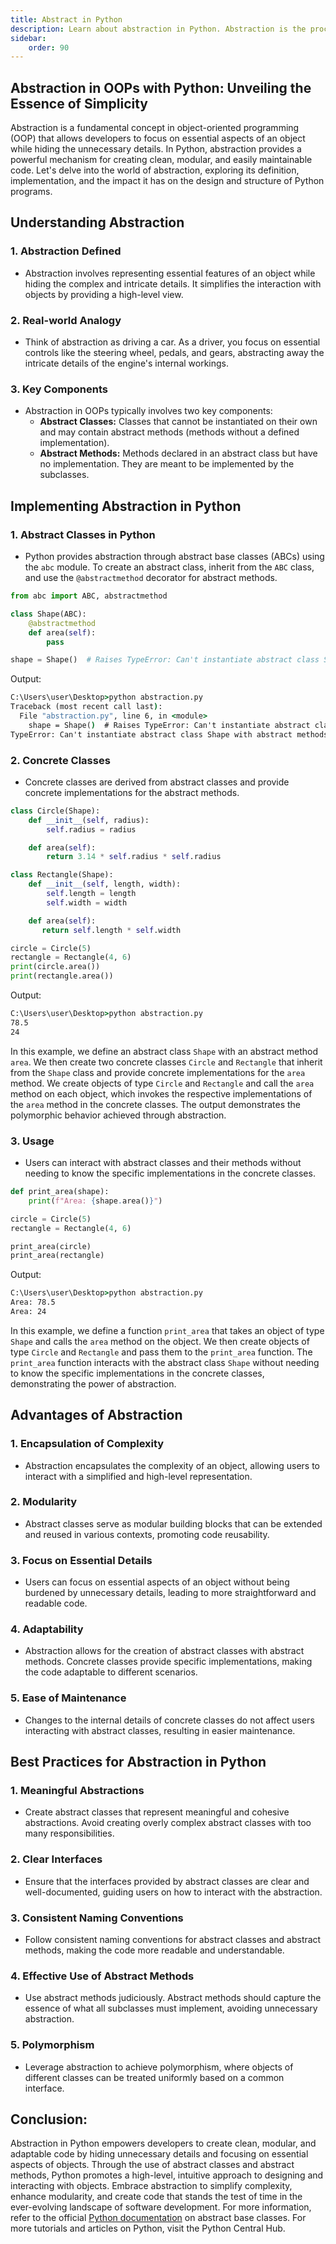 ```yaml
---
title: Abstract in Python
description: Learn about abstraction in Python. Abstraction is the process of hiding the implementation details and showing only the functionality to the user. It helps in reducing the complexity of the system. In Python, abstraction can be achieved using abstract classes and interfaces.
sidebar: 
    order: 90
---
```

<!-- 
```python title="dynamic_binding.py" showLineNumbers{1} {1-3, 5-7, 9-11}
class Animal:
    def speak(self):
        print("Generic animal sound")

class Dog(Animal):
    def speak(self):
        print("Woof!")

class Cat(Animal):
    def speak(self):
        print("Meow!")

objects = [Animal(), Dog(), Cat()]
 for obj in objects:
      obj.speak()
```

Output:
```cmd title="command" showLineNumbers{1} {2-4}
C:\Users\user\Desktop>python dynamic_binding.py
Generic animal sound
Woof!
Meow!
```

In this example, we have a base class `Animal` with a method `speak`. We have two subclasses `Dog` and `Cat` that override the `speak` method inherited from the `Animal` class. The `Dog` and `Cat` classes provide specialized implementations of the `speak` method that are specific to each animal. The `Dog` class overrides the `speak` method to print "Woof!", while the `Cat` class overrides the `speak` method to print "Meow!". We then create a list of objects of type `Animal`, `Dog`, and `Cat` and iterate over the list, calling the `speak` method on each object. Since Python is dynamically-bound, the method call is resolved at runtime, and the overridden methods in the respective subclasses are invoked, printing "Woof!" and "Meow!". -->

## Abstraction in OOPs with Python: Unveiling the Essence of Simplicity

Abstraction is a fundamental concept in object-oriented programming (OOP) that allows developers to focus on essential aspects of an object while hiding the unnecessary details. In Python, abstraction provides a powerful mechanism for creating clean, modular, and easily maintainable code. Let's delve into the world of abstraction, exploring its definition, implementation, and the impact it has on the design and structure of Python programs.

## Understanding Abstraction

### 1. **Abstraction Defined**
   - Abstraction involves representing essential features of an object while hiding the complex and intricate details. It simplifies the interaction with objects by providing a high-level view.

### 2. **Real-world Analogy**
   - Think of abstraction as driving a car. As a driver, you focus on essential controls like the steering wheel, pedals, and gears, abstracting away the intricate details of the engine's internal workings.

### 3. **Key Components**
   - Abstraction in OOPs typically involves two key components:
     - **Abstract Classes:** Classes that cannot be instantiated on their own and may contain abstract methods (methods without a defined implementation).
     - **Abstract Methods:** Methods declared in an abstract class but have no implementation. They are meant to be implemented by the subclasses.

## Implementing Abstraction in Python

### 1. **Abstract Classes in Python**
   - Python provides abstraction through abstract base classes (ABCs) using the `abc` module. To create an abstract class, inherit from the `ABC` class, and use the `@abstractmethod` decorator for abstract methods.

```python title="abstraction.py" showLineNumbers{1} {1, 3-6}
from abc import ABC, abstractmethod

class Shape(ABC):
    @abstractmethod
    def area(self):
        pass

shape = Shape()  # Raises TypeError: Can't instantiate abstract class Shape with abstract methods area
```

Output:
```cmd title="command" showLineNumbers{1} {2-6}
C:\Users\user\Desktop>python abstraction.py
Traceback (most recent call last):
  File "abstraction.py", line 6, in <module>
    shape = Shape()  # Raises TypeError: Can't instantiate abstract class Shape with abstract methods area
TypeError: Can't instantiate abstract class Shape with abstract methods area
```

### 2. **Concrete Classes**
   - Concrete classes are derived from abstract classes and provide concrete implementations for the abstract methods.

```python title="abstraction.py" showLineNumbers{1} {5-6,13-14}
class Circle(Shape):
    def __init__(self, radius):
        self.radius = radius

    def area(self):
        return 3.14 * self.radius * self.radius

class Rectangle(Shape):
    def __init__(self, length, width):
        self.length = length
        self.width = width

    def area(self):
       return self.length * self.width

circle = Circle(5)
rectangle = Rectangle(4, 6)
print(circle.area())
print(rectangle.area())
```

Output:
```cmd title="command" showLineNumbers{1} {2-6}
C:\Users\user\Desktop>python abstraction.py
78.5
24
```

In this example, we define an abstract class `Shape` with an abstract method `area`. We then create two concrete classes `Circle` and `Rectangle` that inherit from the `Shape` class and provide concrete implementations for the `area` method. We create objects of type `Circle` and `Rectangle` and call the `area` method on each object, which invokes the respective implementations of the `area` method in the concrete classes. The output demonstrates the polymorphic behavior achieved through abstraction.


### 3. **Usage**
   - Users can interact with abstract classes and their methods without needing to know the specific implementations in the concrete classes.

```python title="abstraction.py" showLineNumbers{1} {1-2, 7-8}
def print_area(shape):
    print(f"Area: {shape.area()}")

circle = Circle(5)
rectangle = Rectangle(4, 6)

print_area(circle)      
print_area(rectangle)
```

Output:
```cmd title="command" showLineNumbers{1} {2-8}
C:\Users\user\Desktop>python abstraction.py
Area: 78.5
Area: 24
```

In this example, we define a function `print_area` that takes an object of type `Shape` and calls the `area` method on the object. We then create objects of type `Circle` and `Rectangle` and pass them to the `print_area` function. The `print_area` function interacts with the abstract class `Shape` without needing to know the specific implementations in the concrete classes, demonstrating the power of abstraction.

## Advantages of Abstraction

### 1. **Encapsulation of Complexity**
   - Abstraction encapsulates the complexity of an object, allowing users to interact with a simplified and high-level representation.

### 2. **Modularity**
   - Abstract classes serve as modular building blocks that can be extended and reused in various contexts, promoting code reusability.

### 3. **Focus on Essential Details**
   - Users can focus on essential aspects of an object without being burdened by unnecessary details, leading to more straightforward and readable code.

### 4. **Adaptability**
   - Abstraction allows for the creation of abstract classes with abstract methods. Concrete classes provide specific implementations, making the code adaptable to different scenarios.

### 5. **Ease of Maintenance**
   - Changes to the internal details of concrete classes do not affect users interacting with abstract classes, resulting in easier maintenance.

## Best Practices for Abstraction in Python

### 1. **Meaningful Abstractions**
   - Create abstract classes that represent meaningful and cohesive abstractions. Avoid creating overly complex abstract classes with too many responsibilities.

### 2. **Clear Interfaces**
   - Ensure that the interfaces provided by abstract classes are clear and well-documented, guiding users on how to interact with the abstraction.

### 3. **Consistent Naming Conventions**
   - Follow consistent naming conventions for abstract classes and abstract methods, making the code more readable and understandable.

### 4. **Effective Use of Abstract Methods**
   - Use abstract methods judiciously. Abstract methods should capture the essence of what all subclasses must implement, avoiding unnecessary abstraction.

### 5. **Polymorphism**
   - Leverage abstraction to achieve polymorphism, where objects of different classes can be treated uniformly based on a common interface.

## Conclusion:

Abstraction in Python empowers developers to create clean, modular, and adaptable code by hiding unnecessary details and focusing on essential aspects of objects. Through the use of abstract classes and abstract methods, Python promotes a high-level, intuitive approach to designing and interacting with objects. Embrace abstraction to simplify complexity, enhance modularity, and create code that stands the test of time in the ever-evolving landscape of software development. For more information, refer to the official [Python documentation](https://docs.python.org/3/library/abc.html) on abstract base classes. For more tutorials and articles on Python, visit the Python Central Hub.